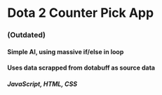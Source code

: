 # Dota 2 Counter Pick App
### (Outdated)

#### Simple AI, using massive if/else in loop
#### Uses data scrapped from dotabuff as source data
##### JavaScript, HTML, CSS
